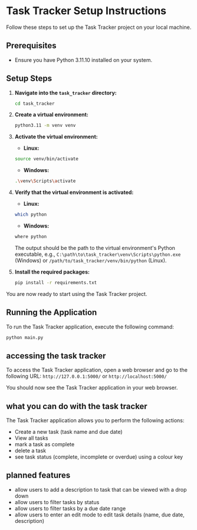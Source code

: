 # Task Tracker Setup Instructions

Follow these steps to set up the Task Tracker project on your local machine.

## Prerequisites

- Ensure you have Python 3.11.10 installed on your system.

## Setup Steps

1. **Navigate into the `task_tracker` directory:**
    ```bash
    cd task_tracker
    ```

2. **Create a virtual environment:**
    ```bash
    python3.11 -m venv venv
    ```

3. **Activate the virtual environment:**
    - **Linux:**
    ```bash
    source venv/bin/activate
    ```
    - **Windows:**
    ```bash
    .\venv\Scripts\activate
    ```

4. **Verify that the virtual environment is activated:**
    - **Linux:**
    ```bash
    which python
    ```
    - **Windows:**
    ```bash
    where python
    ```
    The output should be the path to the virtual environment's Python executable, e.g., `C:\path\to\task_tracker\venv\Scripts\python.exe` (Windows) or `/path/to/task_tracker/venv/bin/python` (Linux).

5. **Install the required packages:**
    ```bash
    pip install -r requirements.txt
    ```

You are now ready to start using the Task Tracker project.

## **Running the Application**

To run the Task Tracker application, execute the following command:
```bash
python main.py
```

## **accessing the task tracker**

To access the Task Tracker application, open a web browser and go to the following URL:
```http://127.0.0.1:5000/``` or ```http://localhost:5000/```

You should now see the Task Tracker application in your web browser.

## **what you can do with the task tracker**

The Task Tracker application allows you to perform the following actions:
- Create a new task (task name and due date)
- View all tasks
- mark a task as complete
- delete a task
- see task status (complete, incomplete or overdue) using a colour key

## planned features
- allow users to add a description to task that can be viewed with a drop down
- allow users to filter tasks by status
- allow users to filter tasks by a due date range
- allow users to enter an edit mode to edit task details (name, due date, description)